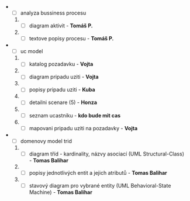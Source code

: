 * - [ ] analyza bussiness procesu
 
  1. - [ ] diagram aktivit - **Tomáš P.**

  2. - [ ] textove popisy procesu - **Tomáš P.**

* - [ ] uc model

  1. - [ ] katalog pozadavku - **Vojta**

  2. - [ ] diagram pripadu uziti - **Vojta**

  3. - [ ] popisy pripadu uziti - **Kuba**

  4. - [ ] detailni scenare (5) - **Honza**

  5. - [ ] seznam ucastniku - **kdo bude mit cas**
  
  6. - [ ] mapovani pripadu uziti na pozadavky - **Vojta** 
  
* - [ ] domenovy model trid
 
  1. - [ ] diagram tříd - kardinality, názvy asociací (UML Structural-Class) - **Tomas Balihar**
  
  2. - [ ] popisy jednotlivých entit a jejich atributů - **Tomas Balihar**
  
  3. - [ ] stavový diagram pro vybrané entity (UML Behavioral-State Machine) - **Tomas Balihar**
